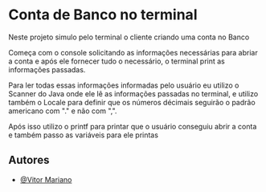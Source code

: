 # Conta de Banco no terminal

Neste projeto simulo pelo terminal o cliente criando uma conta no Banco

Começa com o console solicitando as informações necessárias para abriar a conta e após ele fornecer tudo o necessário, o terminal print as informações passadas.

Para ler todas essas informações informadas pelo usuário eu utilizo o Scanner do Java onde ele lê as informações passadas no terminal, e utilizo também o Locale para definir que os números décimais seguirão o padrão americano com "." e não com ",".

Após isso utilizo o printf para printar que o usuário conseguiu abrir a conta e também passo as variáveis para ele printas


## Autores

- [@Vitor Mariano](https://github.com/VitorMariano-dev)
